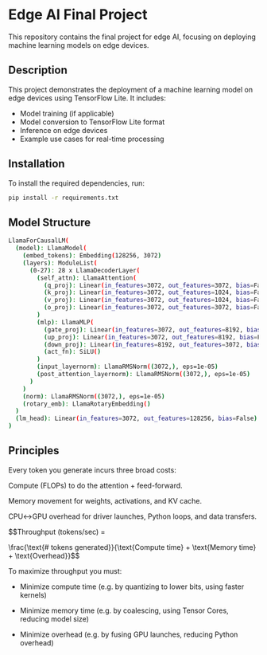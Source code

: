 # Edge AI Final Project

This repository contains the final project for edge AI, focusing on deploying machine learning models on edge devices.

## Description

This project demonstrates the deployment of a machine learning model on edge devices using TensorFlow Lite. It includes:
- Model training (if applicable)
- Model conversion to TensorFlow Lite format
- Inference on edge devices
- Example use cases for real-time processing

## Installation

To install the required dependencies, run:

```bash
pip install -r requirements.txt
```

## Model Structure
```bash
LlamaForCausalLM(
  (model): LlamaModel(
    (embed_tokens): Embedding(128256, 3072)
    (layers): ModuleList(
      (0-27): 28 x LlamaDecoderLayer(
        (self_attn): LlamaAttention(
          (q_proj): Linear(in_features=3072, out_features=3072, bias=False)
          (k_proj): Linear(in_features=3072, out_features=1024, bias=False)
          (v_proj): Linear(in_features=3072, out_features=1024, bias=False)
          (o_proj): Linear(in_features=3072, out_features=3072, bias=False)
        )
        (mlp): LlamaMLP(
          (gate_proj): Linear(in_features=3072, out_features=8192, bias=False)
          (up_proj): Linear(in_features=3072, out_features=8192, bias=False)
          (down_proj): Linear(in_features=8192, out_features=3072, bias=False)
          (act_fn): SiLU()
        )
        (input_layernorm): LlamaRMSNorm((3072,), eps=1e-05)
        (post_attention_layernorm): LlamaRMSNorm((3072,), eps=1e-05)
      )
    )
    (norm): LlamaRMSNorm((3072,), eps=1e-05)
    (rotary_emb): LlamaRotaryEmbedding()
  )
  (lm_head): Linear(in_features=3072, out_features=128256, bias=False)
)
```
## Principles
Every token you generate incurs three broad costs:

Compute (FLOPs) to do the attention + feed-forward.

Memory movement for weights, activations, and KV cache.

CPU↔GPU overhead for driver launches, Python loops, and data transfers.

$$Throughput (tokens/sec) =

\frac{\text{# tokens generated}}{\text{Compute time} + \text{Memory time} + \text{Overhead}}$$

To maximize throughput you must:

- Minimize compute time (e.g. by quantizing to lower bits, using faster kernels)

- Minimize memory time (e.g. by coalescing, using Tensor Cores, reducing model size)

- Minimize overhead (e.g. by fusing GPU launches, reducing Python overhead)
